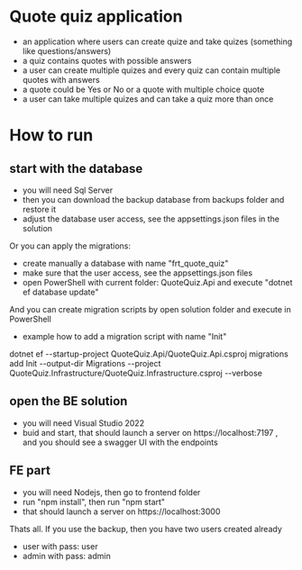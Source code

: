 # Quote quiz application
- an application where users can create quize and take quizes (something like questions/answers)
- a quiz contains quotes with possible answers
- a user can create multiple quizes and every quiz can contain multiple quotes with answers
- a quote could be Yes or No or a quote with multiple choice quote
- a user can take multiple quizes and can take a quiz more than once

# How to run
## start with the database
- you will need Sql Server
- then you can download the backup database from backups folder and restore it
- adjust the database user access, see the appsettings.json files in the solution

Or you can apply the migrations:
- create manually a database with name "frt_quote_quiz"
- make sure that the user access, see the appsettings.json files
- open PowerShell with current folder: QuoteQuiz.Api and execute "dotnet ef database update"

And you can create migration scripts by open solution folder and execute in PowerShell 
- example how to add a migration script with name "Init"

dotnet ef --startup-project QuoteQuiz.Api/QuoteQuiz.Api.csproj migrations add Init --output-dir Migrations --project QuoteQuiz.Infrastructure/QuoteQuiz.Infrastructure.csproj --verbose

## open the BE solution
- you will need Visual Studio 2022
- buid and start, that should launch a server on https://localhost:7197 ,
and you should see a swagger UI with the endpoints

## FE part
- you will need Nodejs, then go to frontend folder
- run "npm install", then run "npm start"
- that should launch a server on https://localhost:3000

Thats all. If you use the backup, then you have two users created already
- user with pass: user
- admin with pass: admin 
  
 
